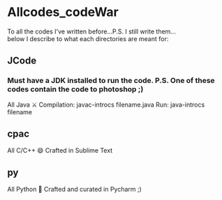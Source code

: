 # Allcodes_codeWar
To all the codes I've written before...P.S. I still write them...<br>
below I describe to what each directories are meant for:
## JCode
### Must have a JDK installed to run the code. P.S. One of these codes contain the code to photoshop ;) 
All Java :crossed_swords:
Compilation: javac-introcs filename.java
Run: java-introcs filename
## cpac
All C/C++ :smile:
Crafted in Sublime Text
## py
All Python :snake:
Crafted and curated in Pycharm ;)
